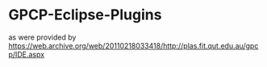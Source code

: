 # GPCP-Eclipse-Plugins

as were provided by https://web.archive.org/web/20110218033418/http://plas.fit.qut.edu.au/gpcp/IDE.aspx
